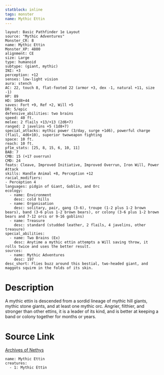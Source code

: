 ```yaml
---
statblock: inline
tags: monster
name: Mythic Ettin
---
```

```statblock
layout: Basic Pathfinder 1e Layout
source: "Mythic Adventures"
Monster_CR: 8
name: Mythic Ettin
Monster_XP: 4800
alignment: CE
size: Large
type: humanoid
subtype: (giant, mythic)
INI: +3
perception: +12
senses: low-light vision
aura: stench
AC: 22, touch 8, flat-footed 22 (armor +3, dex -1, natural +11, size -1)
HP: 89
HD: 10d8+44
saves: Fort +9, Ref +2, Will +5
DR: 5/epic
defensive_abilities: two brains
speed: 40 ft.
melee: 2 flails +13/+13 (2d6+7)
ranged: 2 javelins +5 (1d8+7)
special_attacks: mythic power (3/day, surge +1d6), powerful charge (flail, 4d6+10), superior twoweapon fighting
space: 10 ft.
reach: 10 ft.
pf1e_stats: [25, 8, 15, 6, 10, 11]
BAB: 7
CMB: 15 (+17 overrun)
CMD: 24
feats: Cleave, Improved Initiative, Improved Overrun, Iron Will, Power Attack
skills: Handle Animal +8, Perception +12
racial_modifiers:
- Perception 4
languages: pidgin of Giant, Goblin, and Orc
ecology:
  - name: Environment
    desc: cold hills
  - name: Organisation
    desc: solitary, pair, gang (3-6), troupe (1-2 plus 1-2 brown bears), band (3-6 plus 1-2 brown bears), or colony (3-6 plus 1-2 brown bears and 7-12 orcs or 9-16 goblins)
  - name: Treasure
    desc: standard (studded leather, 2 flails, 4 javelins, other treasure)
special_abilities:
  - name: Two Brains (Ex)
    desc: Anytime a mythic ettin attempts a Will saving throw, it rolls twice and uses the better result.
sources:
  - name: Mythic Adventures
    desc: 197
desc_short: Flies buzz around this bestial, two-headed giant, and maggots squirm in the folds of its skin.
```
# Description
A mythic ettin is descended from a sordid lineage of mythic hill giants, mythic stone giants, and at least one mythic orc. Angrier, filthier, and stronger than other ettins, it is a leader of its kind, and is better at keeping a band or colony together for months or years.
# Source Link
[Archives of Nethys](https://aonprd.com/MythicMonsterDisplay.aspx?ItemName=Ettin)
```encounter-table
name: Mythic Ettin
creatures:
  - 1: Mythic Ettin
```
